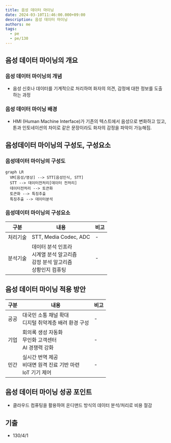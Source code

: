 ```yaml
---
title: 음성 데이터 마이닝
date: 2024-03-10T11:46:00.000+09:00
description: 음성 데이터 마이닝
authors: me
tags:
  - pe
  - pe/130
---
```


## 음성 데이터 마이닝의 개요

### 음성 데이터 마이닝의 개념

- 음성 신호나 데이터를 기계적으로 처리하여 화자의 의견, 감정에 대한 정보를 도출하는 과정

### 음성 데이터 마이닝 배경

- HMI (Human Machine Interface)가 기존의 텍스트에서 음성으로 변화하고 있고, 톤과 인토네이션의 차이로 같은 문장이라도 화자의 감정을 파악이 가능해짐.

## 음성데이터 마이닝의 구성도, 구성요소

### 음성데이터 마이닝의 구성도

```mermaid
graph LR
  VM[음성/영상] --> STT[음성인식, STT]
  STT --> 데이터전처리[데이터 전처리]
  데이터전처리 --> 토큰화
  토큰화 --> 특징추출
  특징추출 --> 데이터분석
```

### 음성데이터 마이닝의 구성요소

| 구분     | 내용                                                                                   | 비고 |
| -------- | -------------------------------------------------------------------------------------- | ---- |
| 처리기술 | STT, Media Codec, ADC                                                                  | -    |
| 분석기술 | 데이터 분석 인프라<br/>시계열 분석 알고리즘<br/>감정 분석 알고리즘<br/>상황인지 컴퓨팅 | -    |

## 음성 데이터 마이닝 적용 방안

| 구분 | 내용                                                              | 비고 |
| ---- | ----------------------------------------------------------------- | ---- |
| 공공 | 대국민 소통 채널 확대<br/>디지털 취약계층 배려 환경 구성          | -    |
| 기업 | 회의록 생성 자동화<br/>무인화 고객센터<br/>AI 경쟁력 강화         | -    |
| 민간 | 실시간 번역 제공<br/>비대면 원격 진료 기반 마련<br/>IoT 기기 제어 | -    |

## 음성 데이터 마이닝 성공 포인트

- 클라우드 컴퓨팅을 활용하여 온디맨드 방식의 데이터 분석/처리로 비용 절감

## 기출

- 130/4/1
